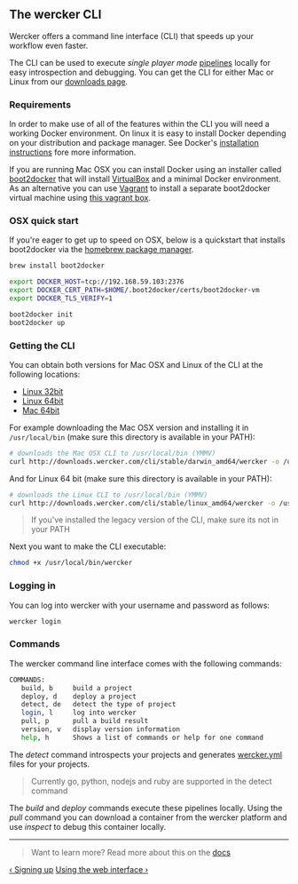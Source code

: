 ## The wercker CLI

Wercker offers a command line interface (CLI) that speeds up your workflow
even faster.

The CLI can be used to execute *single player mode*
[pipelines](/learn/pipelines/01_introduction.html) locally for easy
introspection and debugging. You can get the CLI for either Mac or Linux from our [downloads
page](http://wercker.com/downloads).

### Requirements

In order to make use of all of the features within the CLI you will need
a working Docker environment. On linux it is easy to install Docker
depending on your distribution and package manager. See Docker's
[installation
instructions](https://docs.docker.com/installation/#installation) fore more information.

If you are running Mac OSX you can install Docker using an installer
called [boot2docker](https://docs.docker.com/installation/mac/) that
will install [VirtualBox](https://www.virtualbox.org/) and a minimal
Docker environment. As an alternative you can use
[Vagrant](http://vagrantup.com) to install a separate boot2docker
virtual machine using [this vagrant box](https://github.com/mitchellh/boot2docker-vagrant-box).

### OSX quick start

If you're eager to get up to speed on OSX, below is a quickstart that
installs boot2docker via the [homebrew package
manager](http://brew.sh/).

```sh
brew install boot2docker

export DOCKER_HOST=tcp://192.168.59.103:2376
export DOCKER_CERT_PATH=$HOME/.boot2docker/certs/boot2docker-vm
export DOCKER_TLS_VERIFY=1

boot2docker init
boot2docker up
```

### Getting the CLI

You can obtain both versions for Mac OSX and Linux of the CLI at the
following locations:

* [Linux 32bit](http://downloads.wercker.com/cli/stable/linux_386/wercker)
* [Linux 64bit](http://downloads.wercker.com/cli/stable/linux_amd64/wercker)
* [Mac 64bit](http://downloads.wercker.com/cli/stable/darwin_amd64/wercker)

For example downloading the Mac OSX version and
installing it in `/usr/local/bin` (make sure this directory is available
in your PATH):

```sh
# downloads the Mac OSX CLI to /usr/local/bin (YMMV)
curl http://downloads.wercker.com/cli/stable/darwin_amd64/wercker -o /usr/local/bin/wercker
```

And for Linux 64 bit (make sure this directory is available in your
PATH):

```sh
# downloads the Linux CLI to /usr/local/bin (YMMV)
curl http://downloads.wercker.com/cli/stable/linux_amd64/wercker -o /usr/local/bin/wercker
```

> If you've installed the legacy version of the CLI, make sure its not
in your PATH

Next you want to make the CLI executable:

```sh
chmod +x /usr/local/bin/wercker
```

### Logging in

You can log into wercker with your username and password as follows:

```sh
wercker login
```

### Commands

The wercker command line interface comes with the following commands:

```bash
COMMANDS:
   build, b     build a project
   deploy, d    deploy a project
   detect, de   detect the type of project
   login, l     log into wercker
   pull, p      pull a build result
   version, v   display version information
   help, h      Shows a list of commands or help for one command
```

The *detect* command introspects your projects and generates
[wercker.yml](/learn/wercker-yml/01_introduction.html) files for your
projects.

> Currently go, python, nodejs and ruby are supported in the detect
> command

The *build* and *deploy* commands execute these pipelines locally. Using
the *pull* command you can download a container from the wercker
platform and use *inspect* to debug this container locally.

- - -
> Want to learn more? Read more about this on the
> [docs](/docs/cli/commands.html)

[&lsaquo; Signing up](/learn/basics/03_signing-up.html "nav previous basics")
[Using the web interface &rsaquo;](/learn/basics/04_using-the-web-interface.html "nav next basics")
